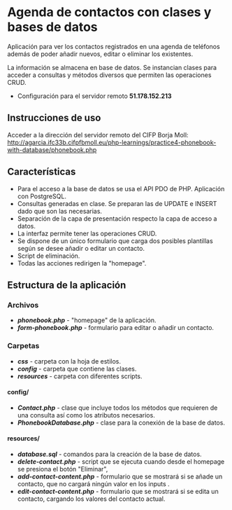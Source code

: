 # Agenda de contactos con clases y bases de datos
Aplicación para ver los contactos registrados en una agenda de teléfonos además de poder añadir nuevos, editar o eliminar los existentes.

La información se almacena en base de datos. Se instancian clases para acceder a consultas y métodos diversos que permiten las operaciones CRUD.

* Configuración para el servidor remoto **51.178.152.213**

## Instrucciones de uso

Acceder a la dirección del servidor remoto del CIFP Borja Moll: http://agarcia.ifc33b.cifpfbmoll.eu/php-learnings/practice4-phonebook-with-database/phonebook.php

## Características

* Para el acceso a la base de datos se usa el API PDO de PHP. Aplicación con PostgreSQL.
* Consultas generadas en clase. Se preparan las de UPDATE e INSERT dado que son las necesarias.
* Separación de la capa de presentación respecto la capa de acceso a datos.
* La interfaz permite tener las operaciones CRUD.
* Se dispone de un único formulario que carga dos posibles plantillas según se desee añadir o editar un contacto.
* Script de eliminación.
* Todas las acciones redirigen la "homepage".

## Estructura de la aplicación

### Archivos

  * _**phonebook.php**_ - "homepage" de la aplicación.
  * **_form-phonebook.php_** - formulario para editar o añadir un contacto.

### Carpetas

* _**css**_ - carpeta con la hoja de estilos.
* **_config_** - carpeta que contiene las clases.
* **_resources_** - carpeta con diferentes scripts.

#### config/ 
* _**Contact.php**_ - clase que incluye todos los métodos que requieren de una consulta así como los atributos necesarios.
* _**PhonebookDatabase.php**_ - clase para la conexión de la base de datos. 

#### resources/
* _**database.sql**_ - comandos para la creación de la base de datos.
* _**delete-contact.php**_ - script que se ejecuta cuando desde el homepage se presiona el botón "Eliminar",
* _**add-contact-content.php**_ - formulario que se mostrará si se añade un contacto, que no cargará ningún valor en los inputs .
* _**edit-contact-content.php**_ - formulario que se mostrará si se edita un contacto, cargando los valores del contacto actual.